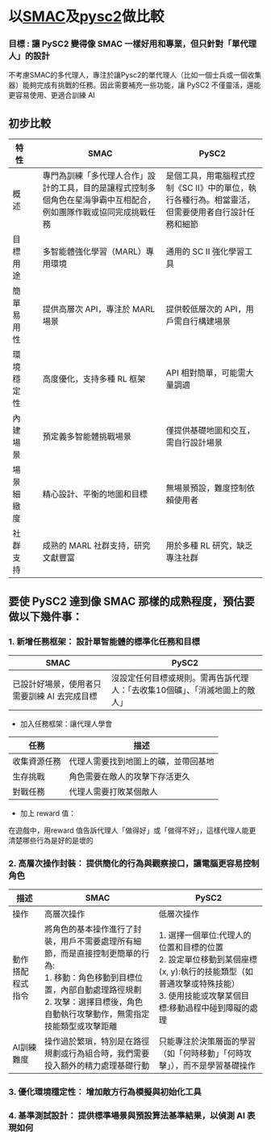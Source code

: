 # 以[SMAC](https://github.com/oxwhirl/smac/tree/master)及[pysc2](https://github.com/nicoladainese96/SC2-RL)做比較

### 目標 : 讓 PySC2 變得像 SMAC 一樣好用和專業，但只針對「單代理人」的設計
不考慮SMAC的多代理人，專注於讓Pysc2的單代理人（比如一個士兵或一個收集器）能夠完成有挑戰的任務。因此需要補充一些功能，讓 PySC2 不僅靈活，還能更容易使用、更適合訓練 AI

## 初步比較
|特性| |SMAC|PySC2|
| --- | --- | --- | --- |
|概述| |專門為訓練「多代理人合作」設計的工具，目的是讓程式控制多個角色在星海爭霸中互相配合，例如團隊作戰或協同完成挑戰任務|是個工具，用電腦程式控制《SC II》中的單位，執行各種行為。相當靈活，但需要使用者自行設計任務和細節|
|目標用途| |多智能體強化學習（MARL）專用環境|通用的 SC II 強化學習工具|
|簡單易用性| |提供高層次 API，專注於 MARL 場景|提供較低層次的 API，用戶需自行構建場景|
|環境穩定性| |高度優化，支持多種 RL 框架|API 相對簡單，可能需大量調適|
|內建場景| |預定義多智能體挑戰場景|僅提供基礎地圖和交互，需自行設計場景|
|場景細緻度| |精心設計、平衡的地圖和目標|無場景預設，難度控制依賴使用者|
|社群支持| |成熟的 MARL 社群支持，研究文獻豐富|用於多種 RL 研究，缺乏專注社群|

## 要使 PySC2 達到像 SMAC 那樣的成熟程度，預估要做以下幾件事：

### 1. 新增任務框架： 設計單智能體的標準化任務和目標

|SMAC|PySC2|
| --- | --- |
|已設計好場景，使用者只需要訓練 AI 去完成目標|沒設定任何目標或規則。需再告訴代理人：「去收集10個礦」、「消滅地圖上的敵人」|


* 加入任務框架：讓代理人學會

|任務|描述|
| --- | --- |
|收集資源任務|代理人需要找到地圖上的礦，並帶回基地|
|生存挑戰|角色需要在敵人的攻擊下存活更久|
|對戰任務|代理人需要打敗某個敵人|


* 加上 reward 值：

在遊戲中，用reward 值告訴代理人「做得好」或「做得不好」，這樣代理人能更清楚哪些行為是好的是壞的


### 2. 高層次操作封裝： 提供簡化的行為與觀察接口，讓電腦更容易控制角色
|描述|SMAC|PySC2|
| --- | --- | --- |
|操作|高層次操作|低層次操作|
|動作搭配程式指令|將角色的基本操作進行了封裝，用戶不需要處理所有細節，而是直接控制更簡單的行為:<br>1. 移動：角色移動到目標位置，內部自動處理路徑規劃<br>2. 攻擊：選擇目標後，角色自動執行攻擊動作，無需指定技能類型或攻擊距離|1. 選擇一個單位:代理人的位置和目標的位置<br>2. 設定單位移動到某個座標 (x, y):執行的技能類型（如普通攻擊或特殊技能）<br>3. 使用技能或攻擊某個目標:移動過程中碰到障礙的處理|
|AI訓練難度|操作過於繁瑣，特別是在路徑規劃或行為組合時，我們需要投入額外的精力處理基礎行動|只能專注於決策層面的學習（如「何時移動」「何時攻擊」），而不是學習基礎操作|


### 3. 優化環境穩定性： 增加敵方行為模擬與初始化工具


### 4. 基準測試設計： 提供標準場景與預設算法基準結果，以偵測 AI 表現如何



